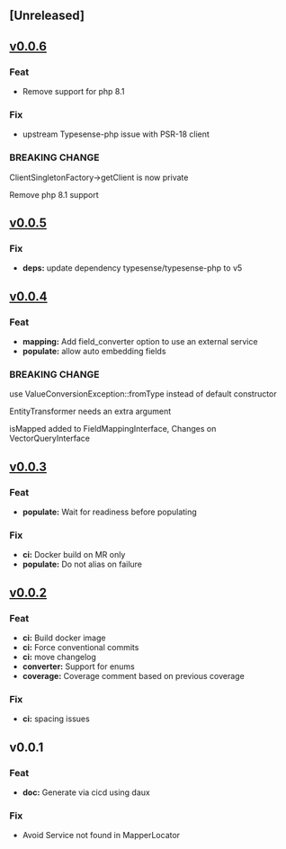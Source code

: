 <a name="unreleased"></a>
## [Unreleased]


<a name="v0.0.6"></a>
## [v0.0.6](https://github.com/biblioverse/TypesenseBundle/compare/v0.0.5...v0.0.6)

### Feat

* Remove support for php 8.1

### Fix

* upstream Typesense-php issue with PSR-18 client

### BREAKING CHANGE


ClientSingletonFactory->getClient is now private

Remove php 8.1 support


<a name="v0.0.5"></a>
## [v0.0.5](https://github.com/biblioverse/TypesenseBundle/compare/v0.0.4...v0.0.5)

### Fix

* **deps:** update dependency typesense/typesense-php to v5


<a name="v0.0.4"></a>
## [v0.0.4](https://github.com/biblioverse/TypesenseBundle/compare/v0.0.3...v0.0.4)

### Feat

* **mapping:** Add field_converter option to use an external service
* **populate:** allow auto embedding fields

### BREAKING CHANGE


use ValueConversionException::fromType instead of
default constructor

EntityTransformer needs an extra argument

isMapped added to FieldMappingInterface, Changes on VectorQueryInterface


<a name="v0.0.3"></a>
## [v0.0.3](https://github.com/biblioverse/TypesenseBundle/compare/v0.0.2...v0.0.3)

### Feat

* **populate:** Wait for readiness before populating

### Fix

* **ci:** Docker build on MR only
* **populate:** Do not alias on failure


<a name="v0.0.2"></a>
## [v0.0.2](https://github.com/biblioverse/TypesenseBundle/compare/v0.0.1...v0.0.2)

### Feat

* **ci:** Build docker image
* **ci:** Force conventional commits
* **ci:** move changelog
* **converter:** Support for enums
* **coverage:** Coverage comment based on previous coverage

### Fix

* **ci:** spacing issues


<a name="v0.0.1"></a>
## v0.0.1

### Feat

* **doc:** Generate via cicd using daux

### Fix

* Avoid Service not found in MapperLocator


